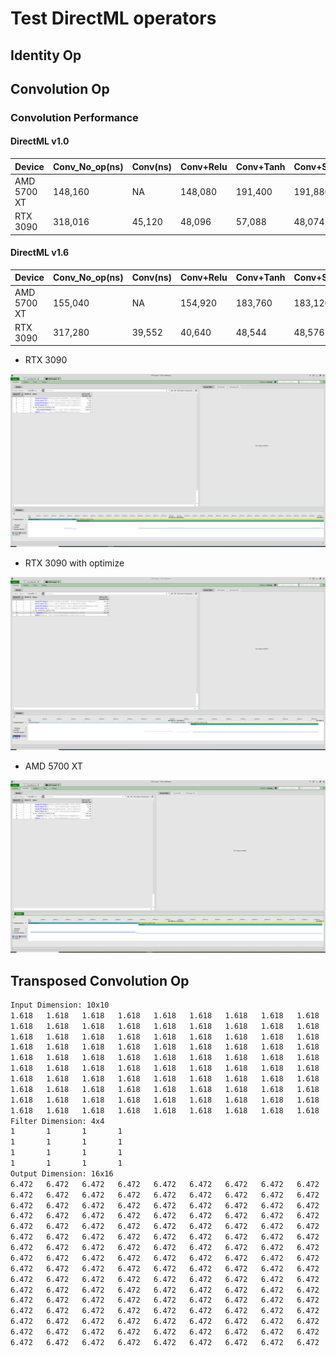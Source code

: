 # Test DirectML operators 
## Identity Op
## Convolution Op

### Convolution Performance

#### DirectML v1.0

| Device      | Conv_No_op(ns) | Conv(ns) | Conv+Relu | Conv+Tanh | Conv+Sigmoid | Conv+LeakyRelu |
| ----------- | -------------- | -------- | --------- | --------- | ------------ | -------------- |
| AMD 5700 XT | 148,160        | NA       | 148,080   | 191,400   | 191,880      | 148,360        |
| RTX 3090    | 318,016        | 45,120   | 48,096    | 57,088    | 48,074       | 47,296         |

#### DirectML v1.6

| Device      | Conv_No_op(ns) | Conv(ns) | Conv+Relu | Conv+Tanh | Conv+Sigmoid | Conv+LeakyRelu |
| ----------- | -------------- | -------- | --------- | --------- | ------------ | -------------- |
| AMD 5700 XT | 155,040        | NA       | 154,920   | 183,760   | 183,120      | 154,680        |
| RTX 3090    | 317,280        | 39,552   | 40,640    | 48,544    | 48,576       | 39,808         |

- RTX 3090

<img src="\test\3090-conv.PNG" style="zoom:50%;" />

- RTX 3090 with optimize

<img src="\test\3090-conv-optimized.PNG" style="zoom:50%;" />

- AMD 5700 XT

<img src="\test\5700xt_conv.PNG" style="zoom:50%;" />

## Transposed Convolution Op
```tex
Input Dimension: 10x10
1.618   1.618   1.618   1.618   1.618   1.618   1.618   1.618   1.618   1.618
1.618   1.618   1.618   1.618   1.618   1.618   1.618   1.618   1.618   1.618
1.618   1.618   1.618   1.618   1.618   1.618   1.618   1.618   1.618   1.618
1.618   1.618   1.618   1.618   1.618   1.618   1.618   1.618   1.618   1.618
1.618   1.618   1.618   1.618   1.618   1.618   1.618   1.618   1.618   1.618
1.618   1.618   1.618   1.618   1.618   1.618   1.618   1.618   1.618   1.618
1.618   1.618   1.618   1.618   1.618   1.618   1.618   1.618   1.618   1.618
1.618   1.618   1.618   1.618   1.618   1.618   1.618   1.618   1.618   1.618
1.618   1.618   1.618   1.618   1.618   1.618   1.618   1.618   1.618   1.618
1.618   1.618   1.618   1.618   1.618   1.618   1.618   1.618   1.618   1.618
Filter Dimension: 4x4
1       1       1       1
1       1       1       1
1       1       1       1
1       1       1       1
Output Dimension: 16x16
6.472   6.472   6.472   6.472   6.472   6.472   6.472   6.472   6.472   6.472   6.472   6.472   6.472   6.472   6.472  6.472
6.472   6.472   6.472   6.472   6.472   6.472   6.472   6.472   6.472   6.472   6.472   6.472   6.472   6.472   6.472  6.472
6.472   6.472   6.472   6.472   6.472   6.472   6.472   6.472   6.472   6.472   6.472   6.472   6.472   6.472   6.472  6.472
6.472   6.472   6.472   6.472   6.472   6.472   6.472   6.472   6.472   6.472   6.472   6.472   6.472   6.472   6.472  6.472
6.472   6.472   6.472   6.472   6.472   6.472   6.472   6.472   6.472   6.472   6.472   6.472   6.472   6.472   6.472  6.472
6.472   6.472   6.472   6.472   6.472   6.472   6.472   6.472   6.472   6.472   6.472   6.472   6.472   6.472   6.472  6.472
6.472   6.472   6.472   6.472   6.472   6.472   6.472   6.472   6.472   6.472   6.472   6.472   6.472   6.472   6.472  6.472
6.472   6.472   6.472   6.472   6.472   6.472   6.472   6.472   6.472   6.472   6.472   6.472   6.472   6.472   6.472  6.472
6.472   6.472   6.472   6.472   6.472   6.472   6.472   6.472   6.472   6.472   6.472   6.472   6.472   6.472   6.472  6.472
6.472   6.472   6.472   6.472   6.472   6.472   6.472   6.472   6.472   6.472   6.472   6.472   6.472   6.472   6.472  6.472
6.472   6.472   6.472   6.472   6.472   6.472   6.472   6.472   6.472   6.472   6.472   6.472   6.472   6.472   6.472  6.472
6.472   6.472   6.472   6.472   6.472   6.472   6.472   6.472   6.472   6.472   6.472   6.472   6.472   6.472   6.472  6.472
6.472   6.472   6.472   6.472   6.472   6.472   6.472   6.472   6.472   6.472   6.472   6.472   6.472   6.472   6.472  6.472
6.472   6.472   6.472   6.472   6.472   6.472   6.472   6.472   6.472   6.472   6.472   6.472   6.472   6.472   6.472  6.472
6.472   6.472   6.472   6.472   6.472   6.472   6.472   6.472   6.472   6.472   6.472   6.472   6.472   6.472   6.472  6.472
6.472   6.472   6.472   6.472   6.472   6.472   6.472   6.472   6.472   6.472   6.472   6.472   6.472   6.472   6.472  6.472
```